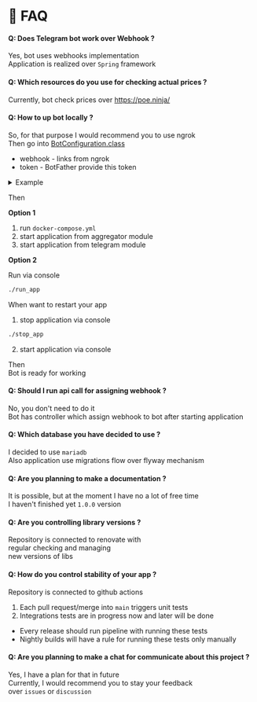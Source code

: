 # 📢 FAQ

#### Q: Does Telegram bot work over Webhook ?

Yes, bot uses webhooks implementation \
Application is realized over `Spring` framework

#### Q: Which resources do you use for checking actual prices ?

Currently, bot check prices over https://poe.ninja/

#### Q: How to up bot locally ?

So, for that purpose I would recommend you to use ngrok \
Then go into [BotConfiguration.class](https://github.com/ylazakovich/path-of-exile-starter/blob/main/modules/telegram/src/main/java/io/starter/telegram/config/BotConfiguration.java)

- webhook - links from ngrok
- token - BotFather provide this token

<details>
<summary>Example</summary>

```java

@Key("TELEGRAM_BOT_WEBHOOK")
@DefaultValue("https://1234-567-890-00-111.ngrok-free.app")
String webHook();

@Key("TELEGRAM_BOT_TOKEN")
@DefaultValue("1234567890:AABBCC-DDDDD")
String token();
```

</details>

Then

**Option 1**

1. run `docker-compose.yml`
2. start application from aggregator module
3. start application from telegram module

**Option 2**

Run via console

```bash
./run_app
```

When want to restart your app

1. stop application via console

```bash
./stop_app
```

2. start application via console

Then \
Bot is ready for working

#### Q: Should I run api call for assigning webhook ?

No, you don't need to do it \
Bot has controller which assign webhook to bot after starting application

#### Q: Which database you have decided to use ?

I decided to use `mariadb` \
Also application use migrations flow over flyway mechanism

#### Q: Are you planning to make a documentation ?

It is possible, but at the moment I have no a lot of free time \
I haven't finished yet `1.0.0` version

#### Q: Are you controlling library versions ?

Repository is connected to renovate with \
regular checking and managing \
new versions of libs

#### Q: How do you control stability of your app ?

Repository is connected to github actions

1. Each pull request/merge into `main` triggers unit tests
2. Integrations tests are in progress now and later will be done

- Every release should run pipeline with running these tests
- Nightly builds will have a rule for running these tests only manually

#### Q: Are you planning to make a chat for communicate about this project ?

Yes, I have a plan for that in future \
Currently, I would recommend you to stay your feedback \
over `issues` or `discussion`

